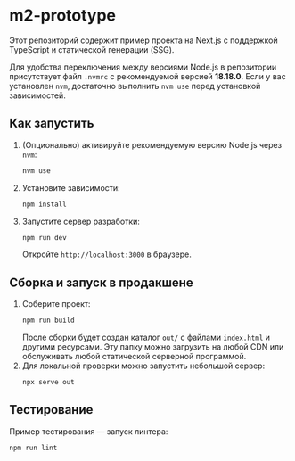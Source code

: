 # m2-prototype

Этот репозиторий содержит пример проекта на Next.js с поддержкой TypeScript и статической генерации (SSG).

Для удобства переключения между версиями Node.js в репозитории присутствует файл `.nvmrc` с рекомендуемой версией **18.18.0**. Если у вас установлен `nvm`, достаточно выполнить `nvm use` перед установкой зависимостей.

## Как запустить

1. (Опционально) активируйте рекомендуемую версию Node.js через `nvm`:
   ```bash
   nvm use
   ```
2. Установите зависимости:
   ```bash
   npm install
   ```
3. Запустите сервер разработки:
   ```bash
   npm run dev
   ```
   Откройте `http://localhost:3000` в браузере.

## Сборка и запуск в продакшене

1. Соберите проект:
   ```bash
   npm run build
   ```
   После сборки будет создан каталог `out/` с файлами `index.html` и другими ресурсами. Эту папку можно загрузить на любой CDN или обслуживать любой статической серверной программой.
2. Для локальной проверки можно запустить небольшой сервер:
   ```bash
   npx serve out
   ```

## Тестирование

Пример тестирования — запуск линтера:
```bash
npm run lint
```
